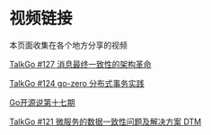 # 视频链接

本页面收集在各个地方分享的视频

[TalkGo #127 消息最终一致性的架构革命](https://www.bilibili.com/video/BV17S4y1C7CP)

[TalkGo #124 go-zero 分布式事务实践](https://www.bilibili.com/video/BV1wi4y1R73Z)

[Go开源说第十七期](https://www.bilibili.com/video/BV1134y1D7Pw)

[TalkGo #121 微服务的数据一致性问题及解决方案 DTM](https://www.bilibili.com/video/BV1Fu411Z7LS)